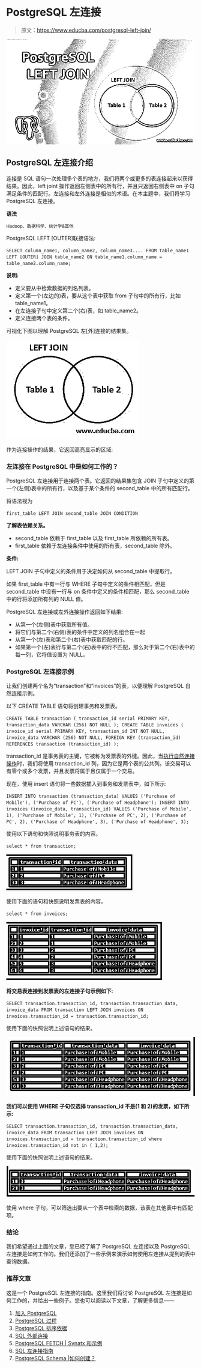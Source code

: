 # PostgreSQL 左连接

> 原文：<https://www.educba.com/postgresql-left-join/>

![PostgreSQL LEFT JOIN](img/52ce70c4751e1b14500fb26927dbca3a.png)



## PostgreSQL 左连接介绍

连接是 SQL 语句一次处理多个表的地方，我们将两个或更多的表连接起来以获得结果。因此，left joint 操作返回左侧表中的所有行，并且只返回右侧表中 on 子句满足条件的匹配行。左连接和左外连接是相似的术语。在本主题中，我们将学习 PostgreSQL 左连接。

**语法**

<small>Hadoop、数据科学、统计学&其他</small>

PostgreSQL LEFT [OUTER]联接语法:

`SELECT column_name1, column_name2, column_name3....
FROM table_name1
LEFT [OUTER] JOIN table_name2
ON table_name1.column_name = table_name2.column_name;`

**说明:**

*   定义要从中检索数据的列名列表。
*   定义第一个(左边的)表，要从这个表中获取 from 子句中的所有行，比如 table_name1。
*   在左连接子句中定义第二个(右)表，如 table_name2。
*   定义连接两个表的条件。

可视化下图以理解 PostgreSQL 左[外]连接的结果集。

![PostgreSQL LEFT JOIN ](img/79277d664d6a7be237e105c6e038c5d8.png)



作为连接操作的结果，它返回高亮显示的区域:

### 左连接在 PostgreSQL 中是如何工作的？

PostgreSQL 左连接用于连接两个表。它返回的结果集包含 JOIN 子句中定义的第一个(左侧)表中的所有行，以及基于某个条件的 second_table 中的所有匹配行。

将语法视为

`first_table LEFT JOIN second_table JOIN CONDITION`

**了解表依赖关系。**

*   second_table 依赖于 first_table 以及 first_table 所依赖的所有表。
*   first_table 依赖于左连接条件中使用的所有表，second_table 除外。

**条件:**

LEFT JOIN 子句中定义的条件用于决定如何从 second_table 中提取行。

如果 first_table 中有一行与 WHERE 子句中定义的条件相匹配，但是 second_table 中没有一行与 on 条件中定义的条件相匹配，那么 second_table 中的行将添加所有列的 NULL 值。

PostgreSQL 左连接或左外连接操作返回如下结果:

*   从第一个(左侧)表中获取所有值。
*   将它们与第二个(右侧)表的条件中定义的列名组合在一起
*   从第一个(左)表和第二个(右)表中获取匹配的行。
*   如果第一个(左)表行与第二个(右)表中的行不匹配，那么对于第二个(右)表中的每一列，它将值设置为 NULL。

### PostgreSQL 左连接示例

让我们创建两个名为“transaction”和“invoices”的表，以便理解 PostgreSQL 自然连接示例。

以下 CREATE TABLE 语句将创建事务和发票表。

`CREATE TABLE transaction (
transaction_id serial PRIMARY KEY,
transaction_data VARCHAR (256) NOT NULL
);
CREATE TABLE invoices (
invoice_id serial PRIMARY KEY,
transaction_id INT NOT NULL,
invoice_data VARCHAR (256) NOT NULL,
FOREIGN KEY (transaction_id) REFERENCES transaction (transaction_id)
);`

transaction_id 是事务表的主键，它被称为发票表的外键。因此，当[执行自然连接操作](https://www.educba.com/natural-join-in-oracle/)时，我们将使用 transaction_id 列，因为它是两个表的公共列。该交易可以有零个或多个发票，并且发票将属于且仅属于一个交易。

现在，使用 insert 语句将一些数据插入到事务和发票表中，如下所示:

`INSERT INTO transaction (transaction_data)
VALUES
('Purchase of Mobile'),
('Purchase of PC'),
('Purchase of Headphone');
INSERT INTO invoices (invoice_data, transaction_id)
VALUES
('Purchase of Mobile', 1),
('Purchase of Mobile', 1),
('Purchase of PC', 2),
('Purchase of PC', 2),
('Purchase of Headphone', 3),
('Purchase of Headphone', 3);`

使用以下语句和快照说明事务表的内容。

`select * from transaction;`

![Output 1](img/c11950971044fb4eb83bfc4fc9da8150.png)



使用下面的语句和快照说明发票表的内容。

`select * from invoices;`

![output 2](img/46384b7d90c3ab8bf993da7ede3126b0.png)



**将交易表连接到发票表的左连接子句示例如下:**

`SELECT
transaction.transaction_id,
transaction.transaction_data,
invoice_data
FROM
transaction
LEFT JOIN invoices ON invoices.transaction_id = transaction.transaction_id;`

使用下面的快照说明上述语句的结果。

![PostgreSQL LEFT JOIN output 3](img/9224e2c257fc0cf96013093a3d0ec081.png)



**我们可以使用 WHERE 子句仅选择 transaction_id 不是(1 和 2)的发票，如下所示:**

`SELECT
transaction.transaction_id,
transaction.transaction_data,
invoice_data
FROM
transaction
LEFT JOIN invoices ON invoices.transaction_id = transaction.transaction_id
where invoices.transaction_id not in ( 1,2);`

使用下面的快照说明上述语句的结果。

![PostgreSQL LEFT JOIN output 4](img/712516471bc9a2f65f1bc7754a7259f3.png)



使用 where 子句，可以筛选出要从一个表中检索的数据，该表在其他表中有匹配项。

### 结论

我们希望通过上面的文章，您已经了解了 PostgreSQL 左连接以及 PostgreSQL 左连接是如何工作的。我们还添加了一些示例来演示如何使用左连接从提到的表中查询数据。

### 推荐文章

这是一个 PostgreSQL 左连接的指南。这里我们将讨论 PostgreSQL 左连接是如何工作的，并给出一些例子。您也可以阅读以下文章，了解更多信息——

1.  [加入 PostgreSQL](https://www.educba.com/joins-in-postgresql/)
2.  [PostgreSQL 过程](https://www.educba.com/postgresql-procedures/)
3.  [PostgreSQL 排序依据](https://www.educba.com/postgresql-order-by/)
4.  [SQL 外部连接](https://www.educba.com/sql-outer-join/)
5.  [PostgreSQL FETCH | Synatx 和示例](https://www.educba.com/postgresql-fetch/)
6.  [SQL 左连接指南](https://www.educba.com/sql-left-join/)
7.  [PostgreSQL Schema |如何创建？](https://www.educba.com/postgresql-schema/)